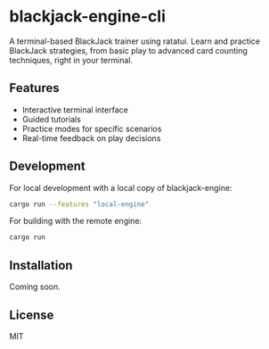 # blackjack-engine-cli

A terminal-based BlackJack trainer using ratatui. Learn and practice BlackJack strategies, from basic play to advanced card counting techniques, right in your terminal.

## Features
- Interactive terminal interface
- Guided tutorials
- Practice modes for specific scenarios
- Real-time feedback on play decisions

## Development

For local development with a local copy of blackjack-engine:
```bash
cargo run --features "local-engine"
```

For building with the remote engine:
```bash
cargo run
```

## Installation
Coming soon.

## License
MIT

